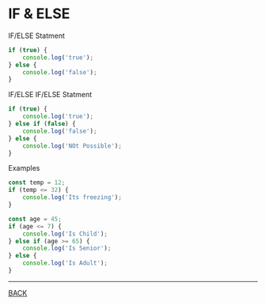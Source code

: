 # IF & ELSE

IF/ELSE Statment
```javascript
if (true) {
    console.log('true');
} else {
    console.log('false'); 
}
```

IF/ELSE IF/ELSE Statment
```javascript
if (true) {
    console.log('true');
} else if (false) {
    console.log('false'); 
} else {
    console.log('NOt Possible');    
}
```

Examples
```javascript
const temp = 12;
if (temp <= 32) {
    console.log('Its freezing');  
}
```

```javascript
const age = 45;
if (age <= 7) {
    console.log('Is Child');  
} else if (age >= 65) {
    console.log('Is Senior');  
} else {
    console.log('Is Adult');     
}
```
---
[BACK](../README.md)
